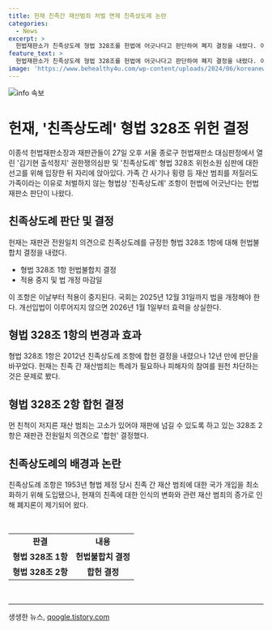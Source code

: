 ```yaml
---
title: 헌재 친족간 재산범죄 처벌 면제 친족상도례 논란
categories:
  - News
excerpt: >
  헌법재판소가 친족상도례 형법 328조를 헌법에 어긋나다고 판단하여 폐지 결정을 내렸다. 이로써 가족 간 재산 범죄에 대한 특혜를 지우고, 피해자의 권리를 보호하는 방향으로 법을 개정할 필요가 있게 되었다. 과도한 획일적 면제 판결을 피해자의 참여를 차단하는 문제점을 지적했으며, 먼 친척이 저지른 재산 범죄도 고소가 가능하도록 했다. 이 결정은 친족에 대한 인식 변화와 관련된 범죄 증가에 따른 것으로 평가되며, 향후 개선된 법안이 이뤄지지 않으면 2026년부터 해당 조항이 효력을 상실할 것이라고 밝혔다.
feature_text: >
  헌법재판소가 친족상도례 형법 328조를 헌법에 어긋나다고 판단하여 폐지 결정을 내렸다. 이로써 가족 간 재산 범죄에 대한 특혜를 지우고, 피해자의 권리를 보호하는 방향으로 법을 개정할 필요가 있게 되었다. 과도한 획일적 면제 판결을 피해자의 참여를 차단하는 문제점을 지적했으며, 먼 친척이 저지른 재산 범죄도 고소가 가능하도록 했다. 이 결정은 친족에 대한 인식 변화와 관련된 범죄 증가에 따른 것으로 평가되며, 향후 개선된 법안이 이뤄지지 않으면 2026년부터 해당 조항이 효력을 상실할 것이라고 밝혔다.
image: 'https://www.behealthy4u.com/wp-content/uploads/2024/06/koreanews.jpg'
---
```


<p><img src="https://www.behealthy4u.com/wp-content/uploads/2024/06/koreanews.jpg" alt="info 속보" /></p>

<h1>헌재, '친족상도례' 형법 328조 위헌 결정</h1>

<p data-ke-size="size16">이종석 헌법재판소장과 재판관들이 27일 오후 서울 종로구 헌법재판소 대심판정에서 열린 '김기현 출석정지' 권한쟁의심판 및 '친족상도례' 형법 328조 위헌소원 심판에 대한 선고를 위해 입장한 뒤 자리에 앉아있다.  가족 간 사기나 횡령 등 재산 범죄를 저질러도 가족이라는 이유로 처벌하지 않는 형법상 '친족상도례' 조항이 헌법에 어긋난다는 헌법재판소 판단이 나왔다.</p>

<h2 data-ke-size="size26">친족상도례 판단 및 결정</h2>

<p data-ke-size="size16">헌재는 재판관 전원일치 의견으로 친족상도례를 규정한 형법 328조 1항에 대해 헌법불합치 결정을 내렸다.</p>

<ul>
  <li>형법 328조 1항 헌법불합치 결정</li>
  <li>적용 중지 및 법 개정 마감일</li>
</ul>

<p data-ke-size="size16">이 조항은 이날부터 적용이 중지된다. 국회는 2025년 12월 31일까지 법을 개정해야 한다. 개선입법이 이루어지지 않으면 2026년 1월 1일부터 효력을 상실한다.</p>

<h2 data-ke-size="size26">형법 328조 1항의 변경과 효과</h2>

<p data-ke-size="size16">형법 328조 1항은 2012년 친족상도례 조항에 합헌 결정을 내렸으나 12년 만에 판단을 바꾸었다. 헌재는 친족 간 재산범죄는 특례가 필요하나 피해자의 참여를 원천 차단하는 것은 문제로 봤다.</p>

<h2 data-ke-size="size26">형법 328조 2항 합헌 결정</h2>

<p data-ke-size="size16">먼 친척이 저지른 재산 범죄는 고소가 있어야 재판에 넘길 수 있도록 하고 있는 328조 2항은 재판관 전원일치 의견으로 '합헌' 결정했다.</p>

<h2 data-ke-size="size26">친족상도례의 배경과 논란</h2>

<p data-ke-size="size16">친족상도례 조항은 1953년 형법 제정 당시 친족 간 재산 범죄에 대한 국가 개입을 최소화하기 위해 도입됐으나, 현재의 친족에 대한 인식의 변화와 관련 재산 범죄의 증가로 인해 폐지론이 제기되어 왔다.</p>

<p data-ke-size="size16">&nbsp;</p>

<table>
  <tbody>
    <tr>
      <td style="text-align: center; height: 17px;"><b>판결</b></td>
      <td style="text-align: center; height: 17px;"><b>내용</b></td>
    </tr>
    <tr>
      <td style="text-align: center; height: 17px;"><b>형법 328조 1항</b></td>
      <td style="text-align: center; height: 17px;"><b>헌법불합치 결정</b></td>
    </tr>
    <tr>
      <td style="text-align: center; height: 17px;"><b>형법 328조 2항</b></td>
      <td style="text-align: center; height: 17px;"><b>합헌 결정</b></td>
    </tr>
  </tbody>
</table>

<p data-ke-size="size16">&nbsp;</p>

<hr>
생생한 뉴스, <a href="https://qoogle.tistory.com" rel="dofollow">qoogle.tistory.com</a>


